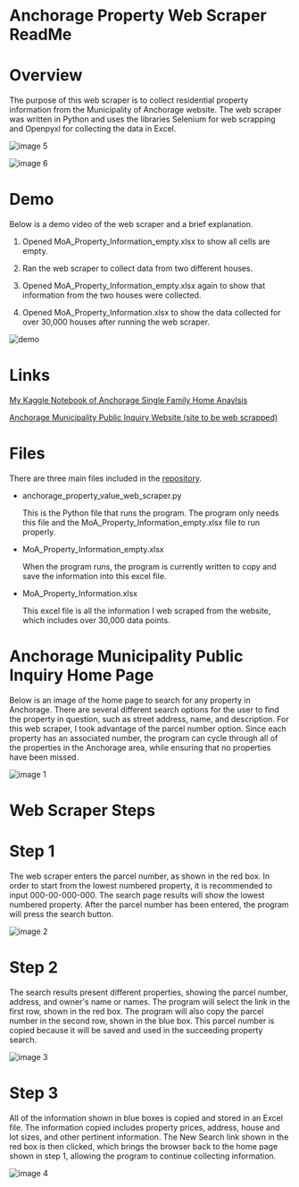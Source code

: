 # Anchorage Property Web Scraper ReadMe

# Overview

The purpose of this web scraper is to collect residential property information from the Municipality of Anchorage website.   The web scraper was written in Python and uses the libraries Selenium for web scrapping and Openpyxl for collecting the data in Excel.

![image 5](/images/image5.png)

![image 6](/images/image6.png)

# Demo

Below is a demo video of the web scraper and a brief explanation.

1) Opened MoA_Property_Information_empty.xlsx to show all cells are empty.

2) Ran the web scraper to collect data from two different houses.

3) Opened MoA_Property_Information_empty.xlsx again to show that information from the two houses were collected.

4) Opened MoA_Property_Information.xlsx to show the data collected for over 30,000 houses after running the web scraper.

![demo](/images/Property_Web_Scraper_Demo.gif)

# Links

[My Kaggle Notebook of Anchorage Single Family Home Anaylsis](https://www.kaggle.com/nathanoliver/anchorage-single-family-home-anaylsis)

[Anchorage Municipality Public Inquiry Website (site to be web scrapped)](https://www.muni.org/pw/public.html)

# Files

There are three main files included in the [repository](https://github.com/denaliyinuo/Web_Scraper_Property_Values).

- anchorage_property_value_web_scraper.py

  This is the Python file that runs the program.  The program only needs this file and the MoA_Property_Information_empty.xlsx file to run properly.

- MoA_Property_Information_empty.xlsx

  When the program runs, the program is currently written to copy and save the information into this excel file.

- MoA_Property_Information.xlsx

  This excel file is all the information I web scraped from the website, which includes over 30,000 data points.

# Anchorage Municipality Public Inquiry Home Page

Below is an image of the home page to search for any property in Anchorage.  There are several different search options for the user to find the property in question, such as street address, name, and description.  For this web scraper, I took advantage of the parcel number option. Since each property has an associated number, the program can cycle through all of the properties in the Anchorage area, while ensuring that no properties have been missed.

![image 1](/images/image1.jpeg)

# Web Scraper Steps
# Step 1

The web scraper enters the parcel number, as shown in the red box.  In order to start from the lowest numbered property, it is recommended to input 000-00-000-000.  The search page results will show the lowest numbered property.  After the parcel number has been entered, the program will press the search button.

![image 2](/images/image2.jpeg)

# Step 2

The search results present different properties, showing the parcel number, address, and owner's name or names.  The program will select the link in the first row, shown in the red box.  The program will also copy the parcel number in the second row, shown in the blue box.  This parcel number is copied because it will be saved and used in the succeeding property search.   

![image 3](/images/image3.jpeg)

# Step 3

All of the information shown in blue boxes is copied and stored in an Excel file.  The information copied includes property prices, address, house and lot sizes, and other pertinent information.  The New Search link shown in the red box is then clicked, which brings the browser back to the home page shown in step 1, allowing the program to continue collecting information.

![image 4](/images/image4.jpeg)

